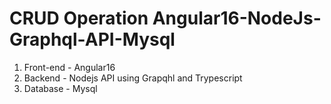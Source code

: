 # CRUD Operation Angular16-NodeJs-Graphql-API-Mysql 
1. Front-end - Angular16
2. Backend - Nodejs API using Grapqhl and Trypescript
3. Database - Mysql
   
